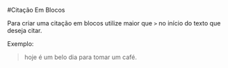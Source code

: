#Citação Em Blocos

Para criar uma citação em blocos utilize maior que `>` no início do texto que deseja citar.

Exemplo:

> hoje é um belo dia para tomar um café.

